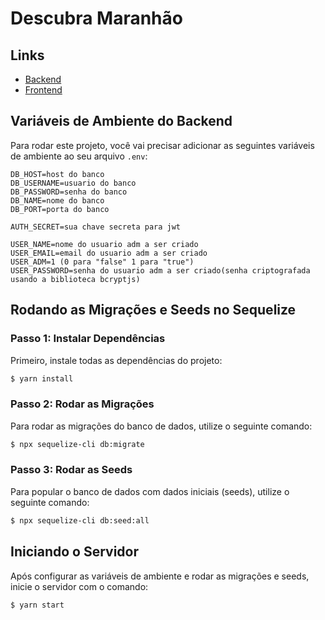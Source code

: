 # Descubra Maranhão

## Links

- [Backend](https://descubra-maranhao.onrender.com/docs)
- [Frontend](https://descubra-maranhao.vercel.app)

## Variáveis de Ambiente do Backend

Para rodar este projeto, você vai precisar adicionar as seguintes variáveis de ambiente ao seu arquivo `.env`:

```dotenv
DB_HOST=host do banco
DB_USERNAME=usuario do banco
DB_PASSWORD=senha do banco
DB_NAME=nome do banco
DB_PORT=porta do banco
  
AUTH_SECRET=sua chave secreta para jwt

USER_NAME=nome do usuario adm a ser criado
USER_EMAIL=email do usuario adm a ser criado
USER_ADM=1 (0 para "false" 1 para "true")
USER_PASSWORD=senha do usuario adm a ser criado(senha criptografada usando a biblioteca bcryptjs)
```

## Rodando as Migrações e Seeds no Sequelize

### Passo 1: Instalar Dependências

Primeiro, instale todas as dependências do projeto:

```bash
$ yarn install
```

### Passo 2: Rodar as Migrações

Para rodar as migrações do banco de dados, utilize o seguinte comando:

```bash
$ npx sequelize-cli db:migrate
```

### Passo 3: Rodar as Seeds

Para popular o banco de dados com dados iniciais (seeds), utilize o seguinte comando:

```bash
$ npx sequelize-cli db:seed:all
```

## Iniciando o Servidor

Após configurar as variáveis de ambiente e rodar as migrações e seeds, inicie o servidor com o comando:

```bash
$ yarn start
```
